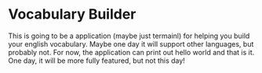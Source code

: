 # Vocabulary Builder

This is going to be a  application (maybe just termainl) for helping you build your english vocabulary. Maybe one day it will support other languages, but probably not. For now, the application can print out hello world and that is it. One day, it will be more fully featured, but not this day!